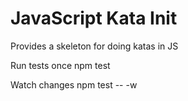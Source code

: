 # JavaScript Kata Init
Provides a skeleton for doing katas in JS

Run tests once
    npm test

Watch changes
    npm test -- -w
